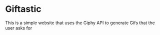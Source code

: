 # Giftastic
This is a simple website that uses the Giphy API to generate Gifs that the user asks for
